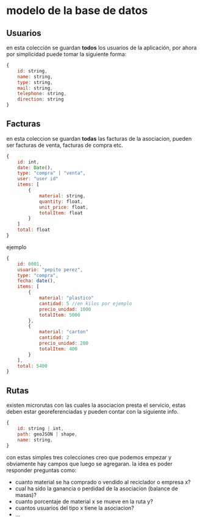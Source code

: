 # modelo de la base de datos

## Usuarios
en esta colección se guardan **todos** los usuarios de la aplicación, por ahora
por simplicidad puede tomar la siguiente forma:

``` javascript
{
    id: string,
    name: string,
    type: string,
    mail: string,
    telephone: string,
    direction: string
}

```

## Facturas
en esta coleccion se guardan **todas** las facturas de la asociacion, pueden ser
facturas de venta, facturas de compra etc.

``` javascript
{
    id: int,
    date: Date(),
    type: "compra" | "venta",
    user: "user id"
    items: [
        {
            material: string,
            quantity: float,
            unit_price: float,
            totalItem: float
        }
    ]
    total: float
}
```

ejemplo

``` javascript
{
    id: 0001,
    usuario: "pepito perez",
    type: "compra",
    fecha: date(),
    items: [
        {
            material: "plastico"
            cantidad: 5 //en kilos por ejemplo
            precio_unidad: 1000
            totalItem: 5000
        },
        {
            material: "carton"
            cantidad: 2
            precio_unidad: 200
            totalItem: 400
        }
    ],
    total: 5400
}
```
## Rutas
existen microrutas con las cuales la asociacion presta el servicio, estas deben
estar georeferenciadas y pueden contar con la siguiente info.

``` javascript
{
    id: string | int,
    path: geoJSON | shape,
    name: string,
}
```

con estas simples tres colecciones creo que podemos empezar y obviamente hay campos
que luego se agregaran. la idea es poder responder preguntas como:

- cuanto material se ha comprado o vendido al reciclador o empresa x?
- cual ha sido la ganancia o perdidad de la asociacion (balance de masas)?
- cuanto porcentaje de material x se mueve en la ruta y?
- cuantos usuarios del tipo x tiene la asociacion?
- ...
